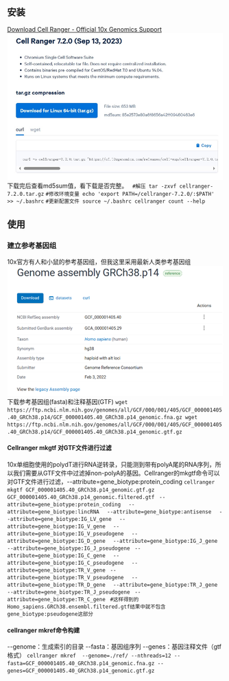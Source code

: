 ## 安装
[Download Cell Ranger - Official 10x Genomics Support](https://www.10xgenomics.com/support/software/cell-ranger/downloads)
![输入图片说明](https://raw.githubusercontent.com/ZYyli/bioinfosoft_pictures/master/imgs/2024-03-12/XAfV8AXbIBQzeil0.jpeg)
下载完后查看md5sum值，看下载是否完整。
`
#解压
tar -zxvf cellranger-7.2.0.tar.gz`
`#修改环境变量
echo 'export PATH=/cellranger-7.2.0/:$PATH' >> ~/.bashrc`
`#更新配置文件
source ~/.bashrc
cellranger count --help
`
## 使用
### 建立参考基因组
10x官方有人和小鼠的参考基因组，但我这里采用最新人类参考基因组
![输入图片说明](https://raw.githubusercontent.com/ZYyli/bioinfosoft_pictures/master/imgs/2024-03-12/iV1bwhDfgivcnMFL.png)
下载参考基因组(fasta)和注释基因(GTF)
`
wget https://ftp.ncbi.nlm.nih.gov/genomes/all/GCF/000/001/405/GCF_000001405.40_GRCh38.p14/GCF_000001405.40_GRCh38.p14_genomic.fna.gz
wget
https://ftp.ncbi.nlm.nih.gov/genomes/all/GCF/000/001/405/GCF_000001405.40_GRCh38.p14/GCF_000001405.40_GRCh38.p14_genomic.gtf.gz
`
#### Cellranger mkgtf 对GTF文件进行过滤
10x单细胞使用的polydT进行RNA逆转录，只能测到带有polyA尾的RNA序列，所以我们需要从GTF文件中过滤掉non-polyA的基因。Cellranger的mkgtf命令可以对GTF文件进行过滤，--attribute=gene_biotype:protein_coding
`cellranger mkgtf GCF_000001405.40_GRCh38.p14_genomic.gtf.gz GCF_000001405.40_GRCh38.p14_genomic.filtered.gtf`
` --attribute=gene_biotype:protein_coding`
`  --attribute=gene_biotype:lincRNA`
`  --attribute=gene_biotype:antisense`
`  --attribute=gene_biotype:IG_LV_gene`
`  --attribute=gene_biotype:IG_V_gene`
`  --attribute=gene_biotype:IG_V_pseudogene`
`  --attribute=gene_biotype:IG_D_gene`
`  --attribute=gene_biotype:IG_J_gene`
`  --attribute=gene_biotype:IG_J_pseudogene`
` --attribute=gene_biotype:IG_C_gene`
`  --attribute=gene_biotype:IG_C_pseudogene`
`  --attribute=gene_biotype:TR_V_gene`
` --attribute=gene_biotype:TR_V_pseudogene`
`  --attribute=gene_biotype:TR_D_gene`
`  --attribute=gene_biotype:TR_J_gene`
`  --attribute=gene_biotype:TR_J_pseudogene`
` --attribute=gene_biotype:TR_C_gene`
` #这样得到的Homo_sapiens.GRCh38.ensembl.filtered.gtf结果中就不包含gene_biotype:pseudogene这部分`
#### cellranger mkref命令构建
--genome：生成索引的目录
--fasta：基因组序列
--genes：基因注释文件（gtf格式）
`cellranger mkref 
--genome=./ref/
--nthreads=12
--fasta=GCF_000001405.40_GRCh38.p14_genomic.fna.gz
--genes=GCF_000001405.40_GRCh38.p14_genomic.gtf.gz`
<!--stackedit_data:
eyJoaXN0b3J5IjpbLTU0MDUwMDkzMCwtMzE3NDE3MjkxLC0xND
UxMTA1NjEzLC0xNzU1NDA3MjQwLC0xNzc5Nzk0MjMsLTE2Mzg0
Mjc5NzAsLTk5NzA2NDQ1MF19
-->